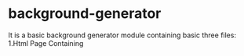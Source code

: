 # background-generator

It is a basic background generator module containing basic three files:
1.Html Page Containing 
